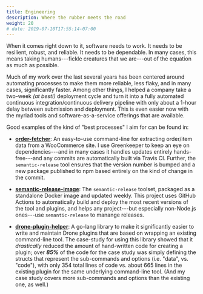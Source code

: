 ```yaml
---
title: Engineering
description: Where the rubber meets the road
weight: 20
# date: 2019-07-10T17:55:14-07:00
---
```


When it comes right down to it, software needs to work. It needs to be resilient, robust, and reliable. It needs to be dependable. In many cases, this means taking humans---fickle creatures that we are---out of the equation as much as possible.

Much of my work over the last several years has been centered around automating processes to make them more reliable, less flaky, and in many cases, significantly faster. Among other things, I helped a company take a two-week _(at best!)_ deployment cycle and turn it into a fully automated continuous integration/continuous delivery pipeline with only about a 1-hour delay between submission and deployment. This is even easier now with the myriad tools and software-as-a-service offerings that are available.

Good examples of the kind of "best processes" I aim for can be found in:

- [**order-fetcher**](https://github.com/JaredReisinger/order-fetcher): An easy-to-use command-line for extracting order/item data from a WooCommerce site. I use Greenkeeper to keep an eye on dependencies---and in many cases it handles updates entirely hands-free---and any commits are automatically built via Travis CI. Further, the `semantic-release` tool ensures that the version number is bumped and a new package published to npm based entirely on the kind of change in the commit.

- [**semantic-release-image**](https://github.com/JaredReisinger/semantic-release-image): The `semantic-release` toolset, packaged as a standalone Docker image and updated weekly.  This project uses GitHub Actions to automatically build and deploy the most recent versions of the tool and plugins, and helps any project---but especially non-Node.js ones---use `semantic-release` to manange releases.

- [**drone-plugin-helper**](https://github.com/JaredReisinger/drone-plugin-helper): A go-lang library to make it significantly easier to write and maintain Drone plugins that are based on wrapping an existing command-line tool.  The case-study for using this library showed that it _drastically_ reduced the amount of hand-written code for creating a plugin; over _**85%**_ of the code for the case study was simply defining the structs that represent the sub-commands and options (i.e. "data", vs. "code"), with only 354 total lines of code vs. about 665 lines in the existing plugin for the same underlying command-line tool.  (And my case study covers more sub-commands and options than the existing one, as well.)
